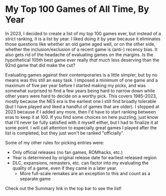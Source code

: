 # My Top 100 Games of All Time, By Year

In 2023, I decided to create a list of my top 100 games ever, but instead of a strict ranking, it is a list by year. I liked doing it by year because it eliminates those questions like whether an old game aged well, or on the other side, whether the inclusion/exclusion of a recent game is (anti-) recency bias. It also gets rid of the headache of evaluating games on the margins. Is the hypothetical 105th best game ever really _that_ much less deserving than the 92nd game that did make the cut?

Evaluating games against their contemporaries is a little simpler, but by no means was this still an easy task. I imposed a minimum of one game and a maximum of five per year before I started making my picks, and was somewhat surprised to find a few years being hard to narrow down while other years were hard to decide on a worthy pick. This covers 1985-2023, mostly because the NES era is the earliest one I still find broadly tolerable (but I have played and liked a handful of games that are older). I stopped at 2023 because if I added any more, then I'd have to start ranking between eras to keep it at 100. If you find some choices on here puzzling, just know that I'll never be fully satisfied with it myself either, but I had to finalize it at some point. I will call attention to especially great games I played after the list is completed, but they just won't be ranked "officially". 

Some of my other rules for picking entries were:

- Only official releases (no fan games, ROMhacks, etc.)
- Year is determined by original release date for earliest released region
- DLC, expansions, remasters, etc. can factor into my evaluating the quality of a game, even if they came in a later year.
    - More full-scale remakes are an exception to this and count as a separate game

Check out the Summary link in the top bar to see the list!
